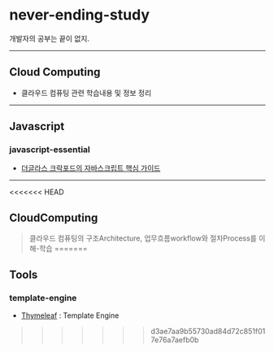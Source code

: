 never-ending-study
==================

개발자의 공부는 끝이 없지.

*****

## Cloud Computing
* 클라우드 컴퓨팅 관련 학습내용 및 정보 정리

*****

## Javascript

### javascript-essential
* [더글라스 크락포드의 자바스크립트 핵심 가이드](./javascript/javascript-essential/index.md)

*****

<<<<<<< HEAD
## CloudComputing
> 클라우드 컴퓨팅의 구조Architecture, 업무흐름workflow와 절차Process를 이해-학습
=======
## Tools

### template-engine
* [Thymeleaf](http://www.thymeleaf.org/) : Template Engine
>>>>>>> d3ae7aa9b55730ad84d72c851f017e76a7aefb0b
